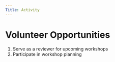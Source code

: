 ```yaml
---
Title: Activity
---
```


# Volunteer Opportunities

1. Serve as a reviewer for upcoming workshops
2. Participate in workshop planning
